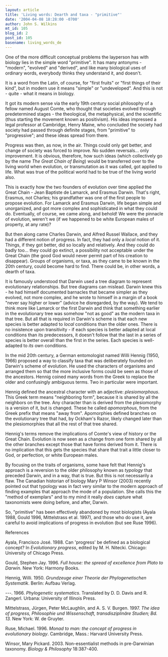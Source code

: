 ```yaml
---
layout: article
title: 'Living words: Dearth and taxa - "primitive"'
date: '2004-04-08 18:28:00 -0700'
author: John S. Wilkins
mt_id: 105
blog_id: 2
post_id: 105
basename: living_words_de
---
```

One of the more difficult conceptual problems the layperson has with biology lies in the simple word "primitive". It has many antonyms - "modern", "evolved" and "derived", and like many biological uses of ordinary words, everybody thinks they understand it, and doesn't.

<!--more-->

It is a word from the Latin, of course, for "first fruits" or "first things of their kind", but in modern use it means "simple" or "undeveloped". And this is not - quite - what it means in biology.

It got its modern sense via the early 19th century social philosophy of a fellow named August Comte, who thought that societies evolved through predetermined stages - the theological, the metaphysical, and the scientific (thus starting the movement known as positivism). His ideas impressed a legal professor at Cambridge, Henry Maine, who concluded the society had society had passed through definite stages, from "primitive" to "progressive"; and these ideas spread from there.

Progress was then, as now, in the air. Things could only get better, and change of society was forced to improve. No sudden reversals... only improvement. It is obvious, therefore, how such ideas (which collectively go by the name <i>The Great Chain of Being</i>) would be transferred over to the living world when evolution, or transmutation as it was called, got applied to life. What was true of the political world had to be true of the living world also. 

This is exactly how the two founders of evolution over time applied the Great Chain - Jean Baptiste de Lamarck, and Erasmus Darwin. That's right, Erasmus, not Charles; his grandfather was one of the first people to propose evolution. For Lamarck and Erasmus Darwin, life began simple and unorganized, and got more complex and sophisticated in what they could do. Eventually, of course, we came along, and behold! We were the pinnacle of evolution, weren't we (if we happened to be white European males of property, at any rate)?

But then along came Charles Darwin, and Alfred Russel Wallace, and they had a different notion of progress. In fact, they had only a <i>local</i> notion of it. Things, if they got better, did so locally and relatively. And they could do badly too... they could go extinct, a possibility not acceptable under the Great Chain (the good God would never permit part of his creation to disappear). Groups of organisms, or taxa, as they came to be known in the 20th century, could become hard to find. There could be, in other words, a dearth of taxa.

It is famously understood that Darwin used a tree diagram to represent evolutionary relationships. But tree diagrams can mislead. Darwin knew this - he had himself documented barnacles that became simpler as they evolved, not more complex, and he wrote to himself in a margin of a book "never say higher or lower" (advice he disregarded, by the way). We tend to think more like Lamarck or the first Darwin and think that something earlier in the evolutionary tree was somehow "not as good" as the modern taxa in that tree. But all that is required in Darwin's scheme is that each new species is better adapted to <i>local</i> conditions than the older ones. There is no insistence upon transitivity - if each species is better adapted at local conditions than its predecessors, it doesn't follow that the last in a series of species is better overall than the first in the series. Each species is well-adapted to <i>its</i> own conditions.

In the mid 20th century, a German entomologist named Willi Hennig (1950, 1966) proposed a way to classify taxa that was deliberately founded on Darwin's scheme of evolution. He used the characters of organisms and arranged them so that the more inclusive forms could be seen as those of the ancestors. Hennig coined many words from the Greek to replace the older and confusingly ambiguous terms. Two in particular were important.

Hennig defined the ancestral character with an adjective: <i>plesiomorphous</i>. This Greek term means "neighboring form", because it is shared by all the neighbors on the tree. Any character than is derived from the plesiomorphy is a version of it, but is changed. These he called <i>apomorphous</i>, from the Greek prefix that means "away from". Apomorphies defined branches on the evolutionary tree that had, by Ockham's Razor, likely changed later than the plesiomorphies that all the rest of that tree shared.

Hennig's terms remove the implications of Comte's view of history or the Great Chain. Evolution is now seen as a change from one form shared by all the other branches except those that have forms derived from it. There is no implication that this gets the species that share that trait a little closer to God, or perfection, or white European males.

By focusing on the traits of organisms, some have felt that Hennig's approach is a reversion to the older philosophy known as <i>typology</i> that preceded Darwin, and in a way, that is true. But this is not necessarily a flaw. The Canadian historian of biology Mary P Winsor (2003) recently pointed out that typology was in fact very similar to the modern approach of finding examples that approach the mode of a population. She calls this the "method of exemplars" and to my mind it really <i>does</i> capture what taxonomists were doing before, and after, Darwin.

So, "primitive" has been effectively abandoned by most biologists (Ayala 1988, Gould 1996, Mittelstrass et al. 1997), and those who do use it, are careful to avoid implications of progress in evolution (but see Ruse 1996). 

References

Ayala, Francisco José. 1988. Can 'progress' be defined as a biological concept? In <i>Evolutionary progress</i>, edited by M. H. Nitecki. Chicago: University of Chicago Press.

Gould, Stephen Jay. 1996. <i>Full house: the spread of excellence from Plato to Darwin</i>. New York: Harmony Books.

Hennig, Willi. 1950. <i>Grundzeuge einer Theorie der Phylogenetischen Systematik</i>. Berlin: Aufbau Verlag.

---. 1966. <i>Phylogenetic systematics</i>. Translated by D. D. Davis and R. Zangerl. Urbana: University of Illinois Press.

Mittelstrass, Jürgen, Peter McLaughlin, and A. S. V. Burgen. 1997. <i>The idea of progress, Philosophie und Wissenschaft, transdisziplinäre Studien; Bd. 13.</i> New York: W. de Gruyter.

Ruse, Michael. 1996. <i>Monad to man: the concept of progress in evolutionary biology</i>. Cambridge, Mass.: Harvard University Press.

Winsor, Mary Pickard. 2003. Non-essentialist methods in pre-Darwinian taxonomy. <i>Biology & Philosophy</i> 18:387-400.
